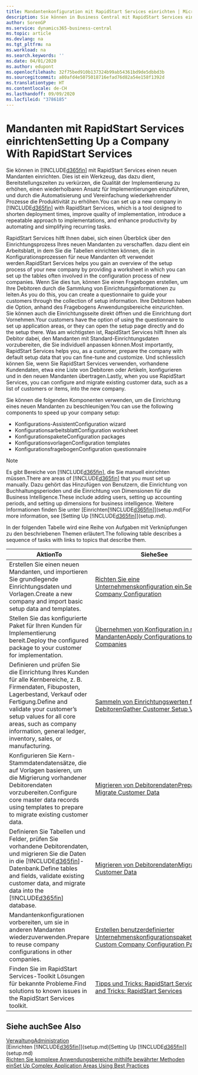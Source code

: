 ```yaml
---
title: Mandantenkonfiguration mit RapidStart Services einrichten | Microsoft Docs
description: Sie können in Business Central mit RapidStart Services einen neuen Mandanten einrichten, einem Werkzeug, das dazu dient, Bereitstellungszeiten zu verkürzen, die Qualität der Implementierung zu erhöhen, einen wiederholbaren Ansatz für Implementierungen einzuführen und durch die Automatisierung und Vereinfachung wiederkehrender Prozesse die Produktivität zu erhöhen.
author: SorenGP
ms.service: dynamics365-business-central
ms.topic: article
ms.devlang: na
ms.tgt_pltfrm: na
ms.workload: na
ms.search.keywords: ''
ms.date: 04/01/2020
ms.author: edupont
ms.openlocfilehash: 32f75bed910b137324b99ab54361bd9de5dbbd3b
ms.sourcegitcommit: a80afd4e5075018716efad76d82a54e158f1392d
ms.translationtype: HT
ms.contentlocale: de-CH
ms.lasthandoff: 09/09/2020
ms.locfileid: "3786185"
---
```

# <a name="setting-up-a-company-with-rapidstart-services"></a><span data-ttu-id="9f539-103">Mandanten mit RapidStart Services einrichten</span><span class="sxs-lookup"><span data-stu-id="9f539-103">Setting Up a Company With RapidStart Services</span></span>
<span data-ttu-id="9f539-104">Sie können in [!INCLUDE[d365fin](includes/d365fin_md.md)] mit RapidStart Services einen neuen Mandanten einrichten. Dies ist ein Werkzeug, das dazu dient, Bereitstellungszeiten zu verkürzen, die Qualität der Implementierung zu erhöhen, einen wiederholbaren Ansatz für Implementierungen einzuführen, und durch die Automatisierung und Vereinfachung wiederkehrender Prozesse die Produktivität zu erhöhen.</span><span class="sxs-lookup"><span data-stu-id="9f539-104">You can set up a new company in [!INCLUDE[d365fin](includes/d365fin_md.md)] with RapidStart Services, which is a tool designed to shorten deployment times, improve quality of implementation, introduce a repeatable approach to implementations, and enhance productivity by automating and simplifying recurring tasks.</span></span>  

<span data-ttu-id="9f539-105">RapidStart Services hilft Ihnen dabei, sich einen Überblick über den Einrichtungsprozess Ihres neuen Mandanten zu verschaffen. dazu dient ein Arbeitsblatt, in dem Sie die Tabellen einrichten können, die in Konfigurationsprozessen für neue Mandanten oft verwendet werden.</span><span class="sxs-lookup"><span data-stu-id="9f539-105">RapidStart Services helps you gain an overview of the setup process of your new company by providing a worksheet in which you can set up the tables often involved in the configuration process of new companies.</span></span> <span data-ttu-id="9f539-106">Wenn Sie dies tun, können Sie einen Fragebogen erstellen, um Ihre Debitoren durch die Sammlung von Einrichtungsinformationen zu leiten.</span><span class="sxs-lookup"><span data-stu-id="9f539-106">As you do this, you can create a questionnaire to guide your customers through the collection of setup information.</span></span> <span data-ttu-id="9f539-107">Ihre Debitoren haben die Option, anhand des Fragebogens Anwendungsbereiche einzurichten. Sie können auch die Einrichtungsseite direkt öffnen und die Einrichtung dort Vornehmen.</span><span class="sxs-lookup"><span data-stu-id="9f539-107">Your customers have the option of using the questionnaire to set up application areas, or they can open the setup page directly and do the setup there.</span></span> <span data-ttu-id="9f539-108">Was am wichtigsten ist, RapidStart Services hilft Ihnen als Debitor dabei, den Mandanten mit Standard-Einrichtungsdaten vorzubereiten, die Sie individuell anpassen können.</span><span class="sxs-lookup"><span data-stu-id="9f539-108">Most importantly, RapidStart Services helps you, as a customer, prepare the company with default setup data that you can fine-tune and customize.</span></span> <span data-ttu-id="9f539-109">Und schliesslich können Sie, wenn Sie RapidStart Services verwenden, vorhandene Kundendaten, etwa eine Liste von Debitoren oder Artikeln, konfigurieren und in den neuen Mandanten übertragen.</span><span class="sxs-lookup"><span data-stu-id="9f539-109">Lastly, when you use RapidStart Services, you can configure and migrate existing customer data, such as a list of customers or items, into the new company.</span></span>

<span data-ttu-id="9f539-110">Sie können die folgenden Komponenten verwenden, um die Einrichtung eines neuen Mandanten zu beschleunigen:</span><span class="sxs-lookup"><span data-stu-id="9f539-110">You can use the following components to speed up your company setup:</span></span>  

-   <span data-ttu-id="9f539-111">Konfigurations-Assistent</span><span class="sxs-lookup"><span data-stu-id="9f539-111">Configuration wizard</span></span>  
-   <span data-ttu-id="9f539-112">Konfigurationsarbeitsblatt</span><span class="sxs-lookup"><span data-stu-id="9f539-112">Configuration worksheet</span></span>  
-   <span data-ttu-id="9f539-113">Konfigurationspakete</span><span class="sxs-lookup"><span data-stu-id="9f539-113">Configuration packages</span></span>  
-   <span data-ttu-id="9f539-114">Konfigurationsvorlagen</span><span class="sxs-lookup"><span data-stu-id="9f539-114">Configuration templates</span></span>  
-   <span data-ttu-id="9f539-115">Konfigurationsfragebogen</span><span class="sxs-lookup"><span data-stu-id="9f539-115">Configuration questionnaire</span></span>  

> [!Note]  
>  <span data-ttu-id="9f539-116">Es gibt Bereiche von [!INCLUDE[d365fin](includes/d365fin_md.md)], die Sie manuell einrichten müssen.</span><span class="sxs-lookup"><span data-stu-id="9f539-116">There are areas of [!INCLUDE[d365fin](includes/d365fin_md.md)] that you must set up manually.</span></span> <span data-ttu-id="9f539-117">Dazu gehört das Hinzufügen von Benutzern, die Einrichtung von Buchhaltungsperioden und die Einrichtung von Dimensionen für die Business Intelligence.</span><span class="sxs-lookup"><span data-stu-id="9f539-117">These include adding users, setting up accounting periods, and setting up dimensions for business intelligence.</span></span> <span data-ttu-id="9f539-118">Weitere Informationen finden Sie unter [Einrichten[!INCLUDE[d365fin](includes/d365fin_md.md)]](setup.md)</span><span class="sxs-lookup"><span data-stu-id="9f539-118">For more information, see [Setting Up [!INCLUDE[d365fin](includes/d365fin_md.md)]](setup.md).</span></span>

 <span data-ttu-id="9f539-119">In der folgenden Tabelle wird eine Reihe von Aufgaben mit Verknüpfungen zu den beschriebenen Themen erläutert.</span><span class="sxs-lookup"><span data-stu-id="9f539-119">The following table describes a sequence of tasks with links to topics that describe them.</span></span>

|<span data-ttu-id="9f539-120">**Aktion**</span><span class="sxs-lookup"><span data-stu-id="9f539-120">**To**</span></span>|<span data-ttu-id="9f539-121">**Siehe**</span><span class="sxs-lookup"><span data-stu-id="9f539-121">**See**</span></span>|  
|------------|-------------|  
|<span data-ttu-id="9f539-122">Erstellen Sie einen neuen Mandanten, und importieren Sie grundlegende Einrichtungsdaten und Vorlagen.</span><span class="sxs-lookup"><span data-stu-id="9f539-122">Create a new company and import basic setup data and templates.</span></span>|[<span data-ttu-id="9f539-123">Richten Sie eine Unternehmenskonfiguration ein.</span><span class="sxs-lookup"><span data-stu-id="9f539-123">Set Up Company Configuration</span></span>](admin-set-up-company-configuration.md)|  
|<span data-ttu-id="9f539-124">Stellen Sie das konfigurierte Paket für Ihren Kunden für Implementierung bereit.</span><span class="sxs-lookup"><span data-stu-id="9f539-124">Deploy the configured package to your customer for implementation.</span></span>|[<span data-ttu-id="9f539-125">Übernehmen von Konfiguration in neue Mandanten</span><span class="sxs-lookup"><span data-stu-id="9f539-125">Apply Configurations to New Companies</span></span>](admin-apply-configuration-to-new-companies.md)|
|<span data-ttu-id="9f539-126">Definieren und prüfen Sie die Einrichtung Ihres Kunden für alle Kernbereiche, z. B. Firmendaten, Fibuposten, Lagerbestand, Verkauf oder Fertigung.</span><span class="sxs-lookup"><span data-stu-id="9f539-126">Define and validate your customer’s setup values for all core areas, such as company information, general ledger, inventory, sales, or manufacturing.</span></span>|[<span data-ttu-id="9f539-127">Sammeln von Einrichtungswerten für Debitoren</span><span class="sxs-lookup"><span data-stu-id="9f539-127">Gather Customer Setup Values</span></span>](admin-gather-customer-setup-values.md)|  
|<span data-ttu-id="9f539-128">Konfigurieren Sie Kern-Stammdatendatensätze, die auf Vorlagen basieren, um die Migrierung vorhandener Debitorendaten vorzubereiten.</span><span class="sxs-lookup"><span data-stu-id="9f539-128">Configure core master data records using templates to prepare to migrate existing customer data.</span></span>|[<span data-ttu-id="9f539-129">Migrieren von Debitorendaten</span><span class="sxs-lookup"><span data-stu-id="9f539-129">Prepare to Migrate Customer Data</span></span>](admin-use-templates-to-prepare-customer-data-for-migration.md)|  
|<span data-ttu-id="9f539-130">Definieren Sie Tabellen und Felder, prüfen Sie vorhandene Debitorendaten, und migrieren Sie die Daten in die [!INCLUDE[d365fin](includes/d365fin_md.md)]-Datenbank.</span><span class="sxs-lookup"><span data-stu-id="9f539-130">Define tables and fields, validate existing customer data, and migrate data into the [!INCLUDE[d365fin](includes/d365fin_md.md)] database.</span></span>|[<span data-ttu-id="9f539-131">Migrieren von Debitorendaten</span><span class="sxs-lookup"><span data-stu-id="9f539-131">Migrate Customer Data</span></span>](admin-migrate-customer-data.md)|
|<span data-ttu-id="9f539-132">Mandantenkonfigurationen vorbereiten, um sie in anderen Mandanten wiederzuverwenden.</span><span class="sxs-lookup"><span data-stu-id="9f539-132">Prepare to reuse company configurations in other companies.</span></span>|[<span data-ttu-id="9f539-133">Erstellen benutzerdefinierter Unternehmenskonfigurationspakete</span><span class="sxs-lookup"><span data-stu-id="9f539-133">Create Custom Company Configuration Packages</span></span>](admin-how-to-create-custom-company-configuration-packages.md)|
|<span data-ttu-id="9f539-134">Finden Sie im RapidStart Services-Toolkit Lösungen für bekannte Probleme.</span><span class="sxs-lookup"><span data-stu-id="9f539-134">Find solutions to known issues in the RapidStart Services toolkit.</span></span>|[<span data-ttu-id="9f539-135">Tipps und Tricks: RapidStart Services</span><span class="sxs-lookup"><span data-stu-id="9f539-135">Tips and Tricks: RapidStart Services</span></span>](admin-tips-and-tricks-rapidstart-services.md)|  

## <a name="see-also"></a><span data-ttu-id="9f539-136">Siehe auch</span><span class="sxs-lookup"><span data-stu-id="9f539-136">See Also</span></span>  
[<span data-ttu-id="9f539-137">Verwaltung</span><span class="sxs-lookup"><span data-stu-id="9f539-137">Administration</span></span>](admin-setup-and-administration.md)  
<span data-ttu-id="9f539-138">[Einrichten [!INCLUDE[d365fin](includes/d365fin_md.md)]](setup.md)</span><span class="sxs-lookup"><span data-stu-id="9f539-138">[Setting Up [!INCLUDE[d365fin](includes/d365fin_md.md)]](setup.md)</span></span>  
[<span data-ttu-id="9f539-139">Richten Sie komplexe Anwendungsbereiche mithilfe bewährter Methoden ein</span><span class="sxs-lookup"><span data-stu-id="9f539-139">Set Up Complex Application Areas Using Best Practices</span></span>](set-up-complex-application-areas-using-best-practices.md)   
